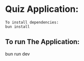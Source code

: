 # Quiz Application:
    To install dependencies:
    bun install
    
## To run The Application:
bun run dev

